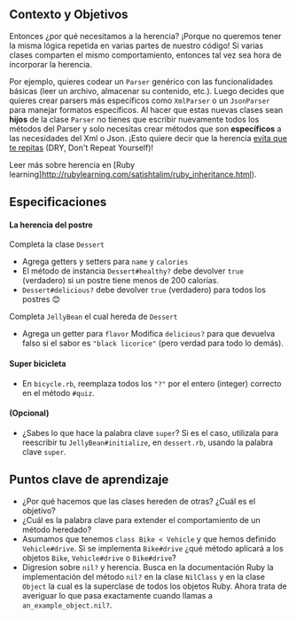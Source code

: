 ## Contexto y Objetivos

Entonces ¿por qué necesitamos a la herencia? ¡Porque no queremos tener la misma lógica repetida en varias partes de nuestro código! Si varias clases comparten el mismo comportamiento, entonces tal vez sea hora de incorporar la herencia.

Por ejemplo, quieres codear un `Parser` genérico con las funcionalidades básicas (leer un archivo, almacenar su contenido, etc.). Luego decides que quieres crear parsers más específicos como `XmlParser` o un `JsonParser` para manejar formatos específicos. Al hacer que estas nuevas clases sean **hijos** de la clase `Parser` no tienes que escribir nuevamente todos los métodos del Parser y solo necesitas crear métodos que son **específicos** a las necesidades del Xml o Json. ¡Esto quiere decir que la herencia [evita que te repitas](https://es.wikipedia.org/wiki/No_te_repitas) (DRY, Don't Repeat Yourself)!

Leer más sobre herencia en [Ruby learning]http://rubylearning.com/satishtalim/ruby_inheritance.html).

## Especificaciones

#### La herencia del postre

Completa la clase `Dessert`

- Agrega getters y setters para `name` y `calories`
- El método de instancia `Dessert#healthy?` debe devolver `true` (verdadero) si un postre tiene menos de 200 calorías.
- `Dessert#delicious?` debe devolver `true` (verdadero) para todos los postres 😊

Completa `JellyBean` el cual hereda de `Dessert`

- Agrega un getter para `flavor`
Modifica `delicious?` para que devuelva falso si el sabor es `"black licorice"` (pero verdad para todo lo demás).

#### Super bicicleta

- En `bicycle.rb`, reemplaza todos los `"?"` por el entero (integer) correcto en el método `#quiz`.

#### (Opcional)

- ¿Sabes lo que hace la palabra clave `super`? Si es el caso, utilizala para reescribir tu `JellyBean#initialize`, en `dessert.rb`, usando la palabra clave `super`.

## Puntos clave de aprendizaje

- ¿Por qué hacemos que las clases hereden de otras? ¿Cuál es el objetivo?
- ¿Cuál es la palabra clave para extender el comportamiento de un método heredado?
- Asumamos que tenemos `class Bike < Vehicle` y que hemos definido `Vehicle#drive`. Si se implementa `Bike#drive` ¿qué método aplicará a los objetos `Bike`, `Vehicle#drive` o `Bike#drive`?
- Digresion sobre `nil?` y herencia. Busca en la documentación Ruby la implementación del método `nil?` en la clase `NilClass` y en la clase `Object` la cual es la superclase de todos los objetos Ruby. Ahora trata de averiguar lo que pasa exactamente cuando llamas a `an_example_object.nil?`.
